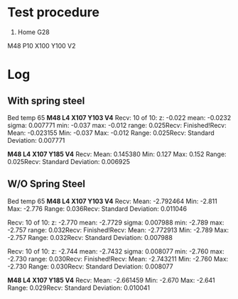 
# Test procedure
1. Home
 G28
 
 M48 P10 X100 Y100 V2
 

# Log
## With spring steel
Bed temp 65
**M48 L4 X107 Y103 V4**
Recv: 10 of 10: z: -0.022 mean: -0.0232 sigma: 0.007771 min: -0.037 max: -0.012 range: 0.025Recv: Finished!Recv: Mean: -0.023155 Min: -0.037 Max: -0.012 Range: 0.025Recv: Standard Deviation: 0.007771


**M48 L4 X107 Y185 V4**
Recv: Mean: 0.145380 Min: 0.127 Max: 0.152 Range: 0.025Recv: Standard Deviation: 0.006925

## W/O Spring Steel
Bed temp 65
**M48 L4 X107 Y103 V4**
Recv: Mean: -2.792464 Min: -2.811 Max: -2.776 Range: 0.036Recv: Standard Deviation: 0.011046

Recv: 10 of 10: z: -2.770 mean: -2.7729 sigma: 0.007988 min: -2.789 max: -2.757 range: 0.032Recv: Finished!Recv: Mean: -2.772913 Min: -2.789 Max: -2.757 Range: 0.032Recv: Standard Deviation: 0.007988

Recv: 10 of 10: z: -2.744 mean: -2.7432 sigma: 0.008077 min: -2.760 max: -2.730 range: 0.030Recv: Finished!Recv: Mean: -2.743211 Min: -2.760 Max: -2.730 Range: 0.030Recv: Standard Deviation: 0.008077

**M48 L4 X107 Y185 V4**
Recv: Mean: -2.661459 Min: -2.670 Max: -2.641 Range: 0.029Recv: Standard Deviation: 0.010041

<!--stackedit_data:
eyJoaXN0b3J5IjpbMjAxMjYxMTIxNSwtMTgwMDgyNjk5NywtMT
IwMDU0MjQwMiwxMzIwNzM1OTI3LDk1MzY3ODMyM119
-->